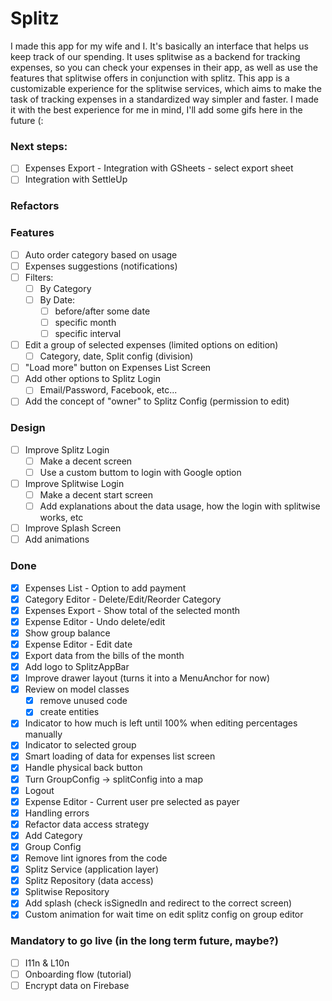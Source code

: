 # Splitz
I made this app for my wife and I. It's basically an interface that helps us keep track of our spending.
It uses splitwise as a backend for tracking expenses, so you can check your expenses in their app, as well as use the features that splitwise offers in conjunction with splitz.
This app is a customizable experience for the splitwise services, which aims to make the task of tracking expenses in a standardized way simpler and faster.
I made it with the best experience for me in mind, I'll add some gifs here in the future (:

### Next steps:
- [ ] Expenses Export - Integration with GSheets - select export sheet
- [ ] Integration with SettleUp

### Refactors

### Features
- [ ] Auto order category based on usage
- [ ] Expenses suggestions (notifications)
- [ ] Filters:
  - [ ] By Category
  - [ ] By Date:
    - [ ] before/after some date
    - [ ] specific month
    - [ ] specific interval
- [ ] Edit a group of selected expenses (limited options on edition)
  - [ ] Category, date, Split config (division)
- [ ] "Load more" button on Expenses List Screen
- [ ] Add other options to Splitz Login
  - [ ] Email/Password, Facebook, etc...
- [ ] Add the concept of "owner" to Splitz Config (permission to edit)

### Design
- [ ] Improve Splitz Login
  - [ ] Make a decent screen
  - [ ] Use a custom buttom to login with Google option
- [ ] Improve Splitwise Login
  - [ ] Make a decent start screen
  - [ ] Add explanations about the data usage, how the login with splitwise works, etc
- [ ] Improve Splash Screen
- [ ] Add animations

### Done
- [x] Expenses List - Option to add payment
- [x] Category Editor - Delete/Edit/Reorder Category
- [x] Expenses Export - Show total of the selected month
- [x] Expense Editor - Undo delete/edit
- [x] Show group balance
- [x] Expense Editor - Edit date
- [x] Export data from the bills of the month
- [x] Add logo to SplitzAppBar
- [x] Improve drawer layout (turns it into a MenuAnchor for now)
- [x] Review on model classes
  - [x] remove unused code
  - [x] create entities
- [x] Indicator to how much is left until 100% when editing percentages manually
- [x] Indicator to selected group
- [x] Smart loading of data for expenses list screen
- [x] Handle physical back button
- [x] Turn GroupConfig -> splitConfig into a map
- [x] Logout
- [x] Expense Editor - Current user pre selected as payer
- [x] Handling errors
- [x] Refactor data access strategy
- [x] Add Category
- [x] Group Config
- [x] Remove lint ignores from the code
- [x] Splitz Service (application layer)
- [x] Splitz Repository (data access)
- [x] Splitwise Repository
- [x] Add splash (check isSignedIn and redirect to the correct screen)
- [x] Custom animation for wait time on edit splitz config on group editor

### Mandatory to go live (in the long term future, maybe?)
- [ ] I11n & L10n
- [ ] Onboarding flow (tutorial)
- [ ] Encrypt data on Firebase